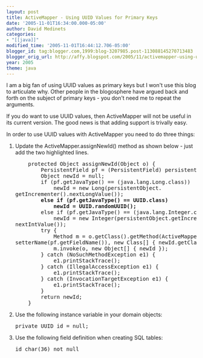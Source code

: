 ```yaml
---
layout: post
title: ActiveMapper - Using UUID Values for Primary Keys
date: '2005-11-01T16:34:00.000-05:00'
author: David Medinets
categories:
- "[[java]]"
modified_time: '2005-11-01T16:44:12.706-05:00'
blogger_id: tag:blogger.com,1999:blog-3207985.post-113088145270713483
blogger_orig_url: http://affy.blogspot.com/2005/11/activemapper-using-uuid-values-for.md
year: 2005
theme: java
---
```


<p>I am a big fan of using UUID values as primary keys but I won't use this blog to articulate why. Other people in the
    blogosphere have argued back and forth on the subject of primary keys - you don't need me to repeat the arguments.
</p>


<p>If you do want to use UUID values, then ActiveMapper will not be useful in its current version. The good news is that
    adding support is trivally easy.</p>

<p>In order to use UUID values with ActiveMapper you need to do three things:</p>
<ol>
    <li>Update the ActiveMapper.assignNewId() method as shown below - just add the two highlighted lines.
        <pre>
    protected Object assignNewId(Object o) {
        PersistentField pf = (PersistentField) persistentObject.getPersistentFields().get("id");
        Object newId = null;
        if (pf.getJavaType() == (java.lang.Long.class))
            newId = new Long(persistentObject.
getIncrementer().nextLongValue());
<b>        else if (pf.getJavaType() == UUID.class)
            newId = UUID.randomUUID();</b>
        else if (pf.getJavaType() == (java.lang.Integer.class))
            newId = new Integer(persistentObject.getIncrementer().
nextIntValue());
        try {
            Method m = o.getClass().getMethod(ActiveMapperUtils.
setterName(pf.getFieldName()), new Class[] { newId.getClass() });
            m.invoke(o, new Object[] { newId });
        } catch (NoSuchMethodException e1) {
            e1.printStackTrace();
        } catch (IllegalAccessException e1) {
            e1.printStackTrace();
        } catch (InvocationTargetException e1) {
            e1.printStackTrace();
        }
        return newId;
    }
</pre>
    </li>
    <li>
        Use the following instance variable in your domain objects:
        <pre>private UUID id = null;
</pre>
    </li>
    <li>
        Use the following field definition when creating SQL tables:
        <pre>
id char(36) not null
</pre>
        </il>
</ol>
